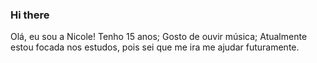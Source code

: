 ### Hi there 
Olá, eu sou a Nicole!
Tenho 15 anos;
Gosto de ouvir música;
Atualmente estou focada nos estudos, pois sei que me ira me ajudar futuramente.

<!--
**Heloizaa/Heloizaa** is a ✨ _special_ ✨ repository because its `README.md` (this file) appears on your GitHub profile.

Here are some ideas to get you started:

- 🔭 I’m currently working on ...
- 🌱 I’m currently learning ...
- 👯 I’m looking to collaborate on ...
- 🤔 I’m looking for help with ...
- 💬 Ask me about ...
- 📫 How to reach me: ...
- 😄 Pronouns: ...
- ⚡ Fun fact: ...
-->
